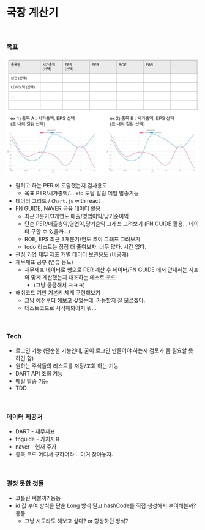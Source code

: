 # 국장 계산기

<br>

### 목표

![버전1](./img/VERSION-1.png)

- 팔려고 하는 PER 에 도달했는지 검사용도
  - 목표 PER/시가총액/... etc 도달 알림 메일 발송기능
- 데이터 그리드 / `Chart.js`  with react
- FN GUIDE, NAVER 금융 데이터 활용
  - 최근 3분기/3개연도 매출/영업이익/당기순이익 
  - 단순 PER/매출총익,영업익,당기순익 그래프 그려보기 (FN GUIDE 활용... 데이터 구할 수 있을까...)
  - ROE, EPS 최근 3개분기/연도 추이 그래프 그려보기 
  - todo 리스트는 점점 더 줄여보자. 너무 많다. 시간 없다.
- 관심 기업 재무 제표 개별 데이터 보관용도 (비공개)
- 재무제표 공부 (연습 용도)
  - 재무제표 데이터로 쌩으로 PER 계산 후 네이버/FN GUIDE 에서 안내하는 지표와 맞게 계산했는지 대조하는 테스트 코드 
    - (그냥 궁금해서 ㅋㅋㅋ)
- 해쉬코드 기반 기본키 체계 구현해보기
  - 그냥 예전부터 해보고 싶었는데, 가능할지 잘 모르겠다.
  - 테스트코드로 시작해봐야지 뭐...

<br>

### Tech

- 로그인 기능 (단순한 기능인데, 굳이 로그인 만들어야 하는지 검토가 좀 필요할 듯 하긴 함)
- 원하는 주식들의 리스트를 저장/조회 하는 기능
- DART API 조회 기능
- 메일 발송 기능
- TDD 

<br>

### 데이터 제공처

- DART - 재무제표
- fnguide - 가치지표
- naver - 현재 주가
- 종목 코드 어디서 구하더라... 이거 찾아놓자.

<br>

### 결정 못한 것들

- 코틀린 써볼까? 등등
- id 값 부여 방식을 단순 Long 방식 말고 hashCode를 직접 생성해서 부여해볼까? 등등
  - 그냥 시도라도 해보고 싶다? or 항상하던 방식?





